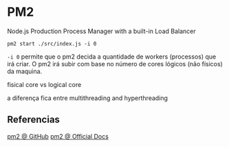 # PM2

Node.js Production Process Manager with a built-in Load Balancer

`pm2 start ./src/index.js -i 0`

`-i 0` permite que o pm2 decida a quantidade de workers (processos) que irá criar. O pm2 irá subir com base no número de cores lógicos (não físicos) da maquina.

fisical core vs logical core

a diferença fica entre multithreading and hyperthreading

## Referencias

[pm2 @ GitHub](https://github.com/Unitech/pm2)
[pm2 @ Official Docs](https://pm2.io/doc/en/runtime/overview/)